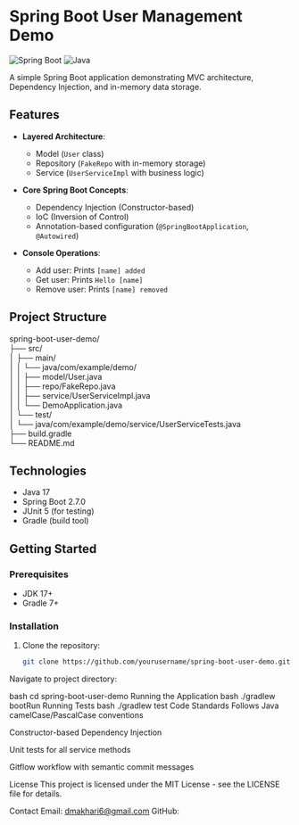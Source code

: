 # Spring Boot User Management Demo

![Spring Boot](https://img.shields.io/badge/Spring%20Boot-2.7.0-brightgreen)
![Java](https://img.shields.io/badge/Java-17-blue)

A simple Spring Boot application demonstrating MVC architecture, Dependency Injection, and in-memory data storage.

## Features

- **Layered Architecture**:
  - Model (`User` class)
  - Repository (`FakeRepo` with in-memory storage)
  - Service (`UserServiceImpl` with business logic)
  
- **Core Spring Boot Concepts**:
  - Dependency Injection (Constructor-based)
  - IoC (Inversion of Control)
  - Annotation-based configuration (`@SpringBootApplication`, `@Autowired`)

- **Console Operations**:
  - Add user: Prints `[name] added`
  - Get user: Prints `Hello [name]`
  - Remove user: Prints `[name] removed`

## Project Structure
spring-boot-user-demo/ <br />
├── src/ <br />
│ ├── main/ <br />
│ │ └── java/com/example/demo/ <br />
│ │ ├── model/User.java <br />
│ │ ├── repo/FakeRepo.java <br />
│ │ ├── service/UserServiceImpl.java <br />
│ │ └── DemoApplication.java <br />
│ └── test/ <br />
│ └── java/com/example/demo/service/UserServiceTests.java <br />
├── build.gradle <br />
└── README.md <br />


## Technologies

- Java 17
- Spring Boot 2.7.0
- JUnit 5 (for testing)
- Gradle (build tool)

## Getting Started

### Prerequisites
- JDK 17+
- Gradle 7+

### Installation
1. Clone the repository:
   ```bash
   git clone https://github.com/yourusername/spring-boot-user-demo.git
Navigate to project directory:

bash
cd spring-boot-user-demo
Running the Application
bash
./gradlew bootRun
Running Tests
bash
./gradlew test
Code Standards
Follows Java camelCase/PascalCase conventions

Constructor-based Dependency Injection

Unit tests for all service methods

Gitflow workflow with semantic commit messages

License
This project is licensed under the MIT License - see the LICENSE file for details.

Contact
Email: dmakhari6@gmail.com
GitHub: 
